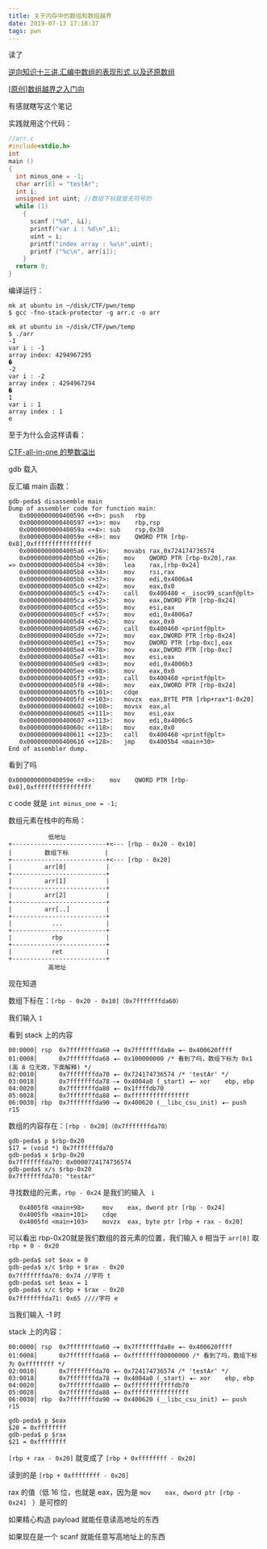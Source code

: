 ```yaml
---
title: 关于内存中的数组和数组越界
date: 2019-07-13 17:18:37
tags: pwn
---
```


读了

[逆向知识十三讲,汇编中数组的表现形式,以及还原数组](https://www.cnblogs.com/ye-ming/articles/7990986.html)

[[原创]数组越界之入门向](https://bbs.pediy.com/thread-228652.htm)

有感就瞎写这个笔记

实践就用这个代码：

```c
//arr.c
#include<stdio.h>
int
main ()
{
  int minus_one = -1;
  char arr[8] = "testAr";
  int i;
  unsigned int uint; //数组下标就是无符号的
  while (1)
    {
      scanf ("%d", &i);
      printf("var i : %d\n",i);
      uint = i;
      printf("index array : %u\n",uint);
      printf ("%c\n", arr[i]);
    }
  return 0;
}
```

编译运行：

```
mk at ubuntu in ~/disk/CTF/pwn/temp
$ gcc -fno-stack-protector -g arr.c -o arr

mk at ubuntu in ~/disk/CTF/pwn/temp
$ ./arr
-1
var i : -1
array index: 4294967295
�
-2
var i : -2
array index : 4294967294
�
1
var i : 1
array index : 1
e
```

至于为什么会这样请看：

[CTF-all-in-one 的整数溢出](https://firmianay.gitbooks.io/ctf-all-in-one/content/doc/3.1.2_integer_overflow.html)



gdb 载入

反汇编 main 函数：

```assembly
gdb-peda$ disassemble main
Dump of assembler code for function main:
   0x0000000000400596 <+0>:	push   rbp
   0x0000000000400597 <+1>:	mov    rbp,rsp
   0x000000000040059a <+4>:	sub    rsp,0x30
   0x000000000040059e <+8>:	mov    QWORD PTR [rbp-0x8],0xffffffffffffffff
   0x00000000004005a6 <+16>:	movabs rax,0x724174736574
   0x00000000004005b0 <+26>:	mov    QWORD PTR [rbp-0x20],rax
=> 0x00000000004005b4 <+30>:	lea    rax,[rbp-0x24]
   0x00000000004005b8 <+34>:	mov    rsi,rax
   0x00000000004005bb <+37>:	mov    edi,0x4006a4
   0x00000000004005c0 <+42>:	mov    eax,0x0
   0x00000000004005c5 <+47>:	call   0x400480 <__isoc99_scanf@plt>
   0x00000000004005ca <+52>:	mov    eax,DWORD PTR [rbp-0x24]
   0x00000000004005cd <+55>:	mov    esi,eax
   0x00000000004005cf <+57>:	mov    edi,0x4006a7
   0x00000000004005d4 <+62>:	mov    eax,0x0
   0x00000000004005d9 <+67>:	call   0x400460 <printf@plt>
   0x00000000004005de <+72>:	mov    eax,DWORD PTR [rbp-0x24]
   0x00000000004005e1 <+75>:	mov    DWORD PTR [rbp-0xc],eax
   0x00000000004005e4 <+78>:	mov    eax,DWORD PTR [rbp-0xc]
   0x00000000004005e7 <+81>:	mov    esi,eax
   0x00000000004005e9 <+83>:	mov    edi,0x4006b3
   0x00000000004005ee <+88>:	mov    eax,0x0
   0x00000000004005f3 <+93>:	call   0x400460 <printf@plt>
   0x00000000004005f8 <+98>:	mov    eax,DWORD PTR [rbp-0x24]
   0x00000000004005fb <+101>:	cdqe   
   0x00000000004005fd <+103>:	movzx  eax,BYTE PTR [rbp+rax*1-0x20]
   0x0000000000400602 <+108>:	movsx  eax,al
   0x0000000000400605 <+111>:	mov    esi,eax
   0x0000000000400607 <+113>:	mov    edi,0x4006c5
   0x000000000040060c <+118>:	mov    eax,0x0
   0x0000000000400611 <+123>:	call   0x400460 <printf@plt>
   0x0000000000400616 <+128>:	jmp    0x4005b4 <main+30>
End of assembler dump.
```

看到了吗 

```
0x000000000040059e <+8>:	mov    QWORD PTR [rbp-0x8],0xffffffffffffffff
```

c code 就是 `int minus_one = -1;`



数组元素在栈中的布局：

```
           低地址
+--------------------------+<--- [rbp - 0x20 - 0x10]
|         数组下标          |          
+--------------------------+<--- [rbp - 0x20]
|         arr[0]           |
+--------------------------+
|         arr[1]           |
+--------------------------+
|         arr[2]           |
+--------------------------+
|         arr[..]          |
+--------------------------+
|           ...            |
+--------------------------+
|           rbp            |
+--------------------------+
|           ret            |
+--------------------------+
           高地址
```

现在知道

数组下标在：`[rbp - 0x20 - 0x10]（0x7fffffffda60）`

我们输入 `1`

看到 stack 上的内容

```
00:0000│ rsp  0x7fffffffda60 —▸ 0x7fffffffda8e ◂— 0x400620ffff
01:0008│      0x7fffffffda68 ◂— 0x100000000 /* 看到了吗，数组下标为 0x1 (高 8 位无效，下面解释) */
02:0010│      0x7fffffffda70 ◂— 0x724174736574 /* 'testAr' */
03:0018│      0x7fffffffda78 —▸ 0x4004a0 (_start) ◂— xor    ebp, ebp
04:0020│      0x7fffffffda80 ◂— 0x1ffffdb70
05:0028│      0x7fffffffda88 ◂— 0xffffffffffffffff
06:0030│ rbp  0x7fffffffda90 —▸ 0x400620 (__libc_csu_init) ◂— push   r15
```



数组的内容存在：`[rbp - 0x20]（0x7fffffffda70）`

```
gdb-peda$ p $rbp-0x20
$17 = (void *) 0x7fffffffda70
gdb-peda$ x $rbp-0x20
0x7fffffffda70:	0x0000724174736574
gdb-peda$ x/s $rbp-0x20
0x7fffffffda70:	"testAr"
```





寻找数组的元素，`rbp - 0x24`  是我们的输入  ` i`  

```
   0x4005f8 <main+98>     mov    eax, dword ptr [rbp - 0x24]
   0x4005fb <main+101>    cdqe   
   0x4005fd <main+103>    movzx  eax, byte ptr [rbp + rax - 0x20]
```

可以看出 rbp-0x20就是我们数组的首元素的位置，我们输入 `0` 相当于  `arr[0]`  取  `rbp + 0 - 0x20`   

```
gdb-peda$ set $eax = 0
gdb-peda$ x/c $rbp + $rax - 0x20
0x7fffffffda70:	0x74 //字符 t 
gdb-peda$ set $eax = 1
gdb-peda$ x/c $rbp + $rax - 0x20
0x7fffffffda71:	0x65 ////字符 e
```



当我们输入 -1 时

stack 上的内容：

```
00:0000│ rsp  0x7fffffffda60 —▸ 0x7fffffffda8e ◂— 0x400620ffff
01:0008│      0x7fffffffda68 ◂— 0xffffffff00000000 /* 看到了吗，数组下标为 0xffffffff */
02:0010│      0x7fffffffda70 ◂— 0x724174736574 /* 'testAr' */
03:0018│      0x7fffffffda78 —▸ 0x4004a0 (_start) ◂— xor    ebp, ebp
04:0020│      0x7fffffffda80 ◂— 0xffffffffffffdb70
05:0028│      0x7fffffffda88 ◂— 0xffffffffffffffff
06:0030│ rbp  0x7fffffffda90 —▸ 0x400620 (__libc_csu_init) ◂— push   r15
```



```
gdb-peda$ p $eax
$20 = 0xffffffff
gdb-peda$ p $rax
$21 = 0xffffffff
```

`[rbp + rax - 0x20]`  就变成了 `[rbp + 0xffffffff - 0x20]` 

读到的是 `[rbp + 0xffffffff - 0x20]`

rax 的值（低 16 位，也就是 eax，因为是  `mov    eax, dword ptr [rbp - 0x24] `  ）是可控的

如果精心构造 payload 就能任意读高地址的东西

如果现在是一个 scanf 就能任意写高地址上的东西



